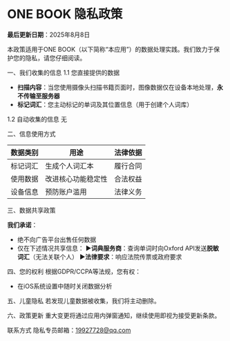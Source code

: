 # ONE BOOK 隐私政策

​**最后更新日期**​：2025年8月8日

本政策适用于ONE BOOK（以下简称“本应用”）的数据处理实践。我们致力于保护您的隐私，请您仔细阅读。

一、我们收集的信息
1.1 您直接提供的数据
- ​**扫描内容**​：当您使用摄像头扫描书籍页面时，图像数据仅在设备本地处理，​**永不传输至服务器**​
- ​**标记词汇**​：您主动标记的单词及其位置信息（用于创建个人词库）

1.2 自动收集的信息
无

二、信息使用方式

| 数据类别       | 用途                          | 法律依据         |
|----------------|------------------------------|------------------|
| 标记词汇       | 生成个人词汇本                | 履行合同         |
| 使用数据       | 改进核心功能稳定性            | 合法权益         |
| 设备信息       | 预防账户滥用                  | 法律义务         |

三、数据共享政策

​**我们承诺**​：
- 绝不向广告平台出售任何数据
- 仅在下述情况共享信息：
  ▶︎ ​**词典服务商**​：查询单词时向Oxford API发送**脱敏词汇**​（无法关联个人）
  ▶︎ ​**法律要求**​：响应法院传票或政府要求

四、您的权利
根据GDPR/CCPA等法规，您有权：
- 在iOS系统设置中随时关闭数据分析

五、儿童隐私
若发现儿童数据被收集，我们将主动删除。

六、政策更新
重大变更将通过应用内弹窗通知，继续使用即视为接受更新条款。

联系方式
隐私专员邮箱：19927728@qq.com  
